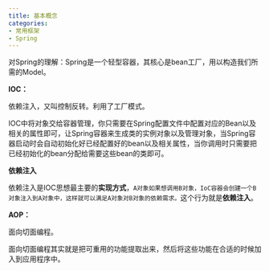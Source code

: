 ```yaml
---
title: 基本概念
categories: 
- 常用框架
- Spring
---
```


对Spring的理解：Spring是一个轻型容器，其核心是bean工厂，用以构造我们所需的Model。

**IOC：**

依赖注入，又叫控制反转。利用了工厂模式。

IOC中将对象交给容器管理，你只需要在Spring配置文件中配置对应的Bean以及相关的属性即可，让Spring容器来生成类的实例对象以及管理对象，当Spring容器启动时会自动初始化好已经配置好的bean以及相关属性，当你调用时只需要把已经初始化的bean分配给需要这些bean的类即可。

**依赖注入**

依赖注入是IOC思想最主要的**实现方式**，`A对象如果想调用B对象，IoC容器会创建一个B对象注入到A对象中，这样就可以满足A对象对B对象的依赖需求。`这个行为就是**依赖注入**。

**AOP：**

面向切面编程。

面向切面编程其实就是把可重用的功能提取出来，然后将这些功能在合适的时候加入到应用程序中。